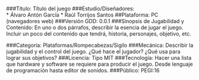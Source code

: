 ###Título: 
	Título del juego
###Estudio/Diseñadores:  
	* Álvaro Antón García
	* Raúl Torrijos Santos
##Plataforma: 
	PC (navegadores web)
###Versión GDD: 
	0.0.1
###Sinopsis de Jugabilidad y Contenido: 
	En uno o dos párrafos, describir la esencia de jugar el juego. Incluir un poco del contenido que tendrá, historia, personajes, objetivo, etc.
	
###Categoría: 
	Plataformas/Rompecabezas/Sigilo 
###Mecánica: 
	Describir la jugabilidad y el control del juego. ¿Qué hace el jugador? ¿Qué usa para lograr sus objetivos?
###Licencia:
	Tipo MIT
###Tecnología: 
	Hacer una lista que hardware y software se requiere para producir el juego. Desde lenguaje de programación hasta editor de sonidos.
###Público: 
	PEGI:16